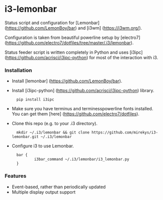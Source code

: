 # i3-lemonbar

Status script and configuration for [Lemonbar] (https://github.com/LemonBoy/bar) and [i3wm] (https://i3wm.org/).

Configuration is taken from beautiful powerline setup by [electro7] (https://github.com/electro7/dotfiles/tree/master/.i3/lemonbar).

Status feeder script is written completely in Python and uses [i3ipc] (https://github.com/acrisci/i3ipc-python) for most of the interaction with i3.

### Installation

* Install [lemonbar] (https://github.com/LemonBoy/bar).
* Install [i3ipc-python] (https://github.com/acrisci/i3ipc-python) library.
        
        pip install i3ipc

* Make sure you have terminus and terminesspowerline fonts installed. You can get them [here] (https://github.com/electro7/dotfiles).
* Clone this repo (e.g. to your .i3 directory).

        mkdir ~/.i3/lemonbar && git clone https://github.com/mirekys/i3-lemonbar.git ~/.i3/lemonbar

* Configure i3 to use Lemonbar.

        bar {
                i3bar_command ~/.i3/lemonbar/i3_lemonbar.py
        }

### Features

* Event-based, rather than periodically updated
* Multiple display output support
